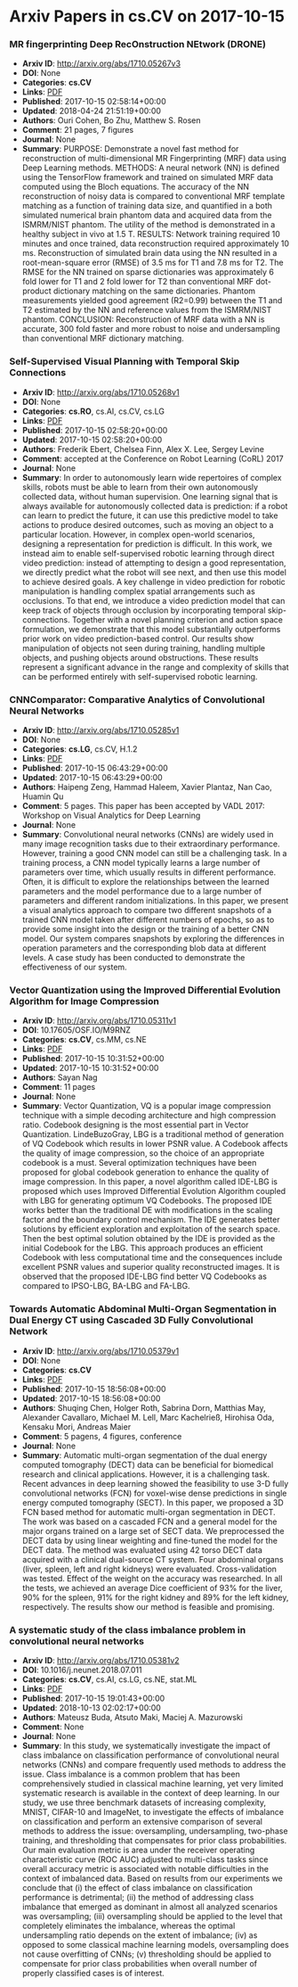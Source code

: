 # Arxiv Papers in cs.CV on 2017-10-15
### MR fingerprinting Deep RecOnstruction NEtwork (DRONE)
- **Arxiv ID**: http://arxiv.org/abs/1710.05267v3
- **DOI**: None
- **Categories**: **cs.CV**
- **Links**: [PDF](http://arxiv.org/pdf/1710.05267v3)
- **Published**: 2017-10-15 02:58:14+00:00
- **Updated**: 2018-04-24 21:51:19+00:00
- **Authors**: Ouri Cohen, Bo Zhu, Matthew S. Rosen
- **Comment**: 21 pages, 7 figures
- **Journal**: None
- **Summary**: PURPOSE: Demonstrate a novel fast method for reconstruction of multi-dimensional MR Fingerprinting (MRF) data using Deep Learning methods.   METHODS: A neural network (NN) is defined using the TensorFlow framework and trained on simulated MRF data computed using the Bloch equations. The accuracy of the NN reconstruction of noisy data is compared to conventional MRF template matching as a function of training data size, and quantified in a both simulated numerical brain phantom data and acquired data from the ISMRM/NIST phantom. The utility of the method is demonstrated in a healthy subject in vivo at 1.5 T.   RESULTS: Network training required 10 minutes and once trained, data reconstruction required approximately 10 ms. Reconstruction of simulated brain data using the NN resulted in a root-mean-square error (RMSE) of 3.5 ms for T1 and 7.8 ms for T2. The RMSE for the NN trained on sparse dictionaries was approximately 6 fold lower for T1 and 2 fold lower for T2 than conventional MRF dot-product dictionary matching on the same dictionaries. Phantom measurements yielded good agreement (R2=0.99) between the T1 and T2 estimated by the NN and reference values from the ISMRM/NIST phantom.   CONCLUSION: Reconstruction of MRF data with a NN is accurate, 300 fold faster and more robust to noise and undersampling than conventional MRF dictionary matching.



### Self-Supervised Visual Planning with Temporal Skip Connections
- **Arxiv ID**: http://arxiv.org/abs/1710.05268v1
- **DOI**: None
- **Categories**: **cs.RO**, cs.AI, cs.CV, cs.LG
- **Links**: [PDF](http://arxiv.org/pdf/1710.05268v1)
- **Published**: 2017-10-15 02:58:20+00:00
- **Updated**: 2017-10-15 02:58:20+00:00
- **Authors**: Frederik Ebert, Chelsea Finn, Alex X. Lee, Sergey Levine
- **Comment**: accepted at the Conference on Robot Learning (CoRL) 2017
- **Journal**: None
- **Summary**: In order to autonomously learn wide repertoires of complex skills, robots must be able to learn from their own autonomously collected data, without human supervision. One learning signal that is always available for autonomously collected data is prediction: if a robot can learn to predict the future, it can use this predictive model to take actions to produce desired outcomes, such as moving an object to a particular location. However, in complex open-world scenarios, designing a representation for prediction is difficult. In this work, we instead aim to enable self-supervised robotic learning through direct video prediction: instead of attempting to design a good representation, we directly predict what the robot will see next, and then use this model to achieve desired goals. A key challenge in video prediction for robotic manipulation is handling complex spatial arrangements such as occlusions. To that end, we introduce a video prediction model that can keep track of objects through occlusion by incorporating temporal skip-connections. Together with a novel planning criterion and action space formulation, we demonstrate that this model substantially outperforms prior work on video prediction-based control. Our results show manipulation of objects not seen during training, handling multiple objects, and pushing objects around obstructions. These results represent a significant advance in the range and complexity of skills that can be performed entirely with self-supervised robotic learning.



### CNNComparator: Comparative Analytics of Convolutional Neural Networks
- **Arxiv ID**: http://arxiv.org/abs/1710.05285v1
- **DOI**: None
- **Categories**: **cs.LG**, cs.CV, H.1.2
- **Links**: [PDF](http://arxiv.org/pdf/1710.05285v1)
- **Published**: 2017-10-15 06:43:29+00:00
- **Updated**: 2017-10-15 06:43:29+00:00
- **Authors**: Haipeng Zeng, Hammad Haleem, Xavier Plantaz, Nan Cao, Huamin Qu
- **Comment**: 5 pages. This paper has been accepted by VADL 2017: Workshop on
  Visual Analytics for Deep Learning
- **Journal**: None
- **Summary**: Convolutional neural networks (CNNs) are widely used in many image recognition tasks due to their extraordinary performance. However, training a good CNN model can still be a challenging task. In a training process, a CNN model typically learns a large number of parameters over time, which usually results in different performance. Often, it is difficult to explore the relationships between the learned parameters and the model performance due to a large number of parameters and different random initializations. In this paper, we present a visual analytics approach to compare two different snapshots of a trained CNN model taken after different numbers of epochs, so as to provide some insight into the design or the training of a better CNN model. Our system compares snapshots by exploring the differences in operation parameters and the corresponding blob data at different levels. A case study has been conducted to demonstrate the effectiveness of our system.



### Vector Quantization using the Improved Differential Evolution Algorithm for Image Compression
- **Arxiv ID**: http://arxiv.org/abs/1710.05311v1
- **DOI**: 10.17605/OSF.IO/M9RNZ
- **Categories**: **cs.CV**, cs.MM, cs.NE
- **Links**: [PDF](http://arxiv.org/pdf/1710.05311v1)
- **Published**: 2017-10-15 10:31:52+00:00
- **Updated**: 2017-10-15 10:31:52+00:00
- **Authors**: Sayan Nag
- **Comment**: 11 pages
- **Journal**: None
- **Summary**: Vector Quantization, VQ is a popular image compression technique with a simple decoding architecture and high compression ratio. Codebook designing is the most essential part in Vector Quantization. LindeBuzoGray, LBG is a traditional method of generation of VQ Codebook which results in lower PSNR value. A Codebook affects the quality of image compression, so the choice of an appropriate codebook is a must. Several optimization techniques have been proposed for global codebook generation to enhance the quality of image compression. In this paper, a novel algorithm called IDE-LBG is proposed which uses Improved Differential Evolution Algorithm coupled with LBG for generating optimum VQ Codebooks. The proposed IDE works better than the traditional DE with modifications in the scaling factor and the boundary control mechanism. The IDE generates better solutions by efficient exploration and exploitation of the search space. Then the best optimal solution obtained by the IDE is provided as the initial Codebook for the LBG. This approach produces an efficient Codebook with less computational time and the consequences include excellent PSNR values and superior quality reconstructed images. It is observed that the proposed IDE-LBG find better VQ Codebooks as compared to IPSO-LBG, BA-LBG and FA-LBG.



### Towards Automatic Abdominal Multi-Organ Segmentation in Dual Energy CT using Cascaded 3D Fully Convolutional Network
- **Arxiv ID**: http://arxiv.org/abs/1710.05379v1
- **DOI**: None
- **Categories**: **cs.CV**
- **Links**: [PDF](http://arxiv.org/pdf/1710.05379v1)
- **Published**: 2017-10-15 18:56:08+00:00
- **Updated**: 2017-10-15 18:56:08+00:00
- **Authors**: Shuqing Chen, Holger Roth, Sabrina Dorn, Matthias May, Alexander Cavallaro, Michael M. Lell, Marc Kachelrieß, Hirohisa Oda, Kensaku Mori, Andreas Maier
- **Comment**: 5 pagens, 4 figures, conference
- **Journal**: None
- **Summary**: Automatic multi-organ segmentation of the dual energy computed tomography (DECT) data can be beneficial for biomedical research and clinical applications. However, it is a challenging task. Recent advances in deep learning showed the feasibility to use 3-D fully convolutional networks (FCN) for voxel-wise dense predictions in single energy computed tomography (SECT). In this paper, we proposed a 3D FCN based method for automatic multi-organ segmentation in DECT. The work was based on a cascaded FCN and a general model for the major organs trained on a large set of SECT data. We preprocessed the DECT data by using linear weighting and fine-tuned the model for the DECT data. The method was evaluated using 42 torso DECT data acquired with a clinical dual-source CT system. Four abdominal organs (liver, spleen, left and right kidneys) were evaluated. Cross-validation was tested. Effect of the weight on the accuracy was researched. In all the tests, we achieved an average Dice coefficient of 93% for the liver, 90% for the spleen, 91% for the right kidney and 89% for the left kidney, respectively. The results show our method is feasible and promising.



### A systematic study of the class imbalance problem in convolutional neural networks
- **Arxiv ID**: http://arxiv.org/abs/1710.05381v2
- **DOI**: 10.1016/j.neunet.2018.07.011
- **Categories**: **cs.CV**, cs.AI, cs.LG, cs.NE, stat.ML
- **Links**: [PDF](http://arxiv.org/pdf/1710.05381v2)
- **Published**: 2017-10-15 19:01:43+00:00
- **Updated**: 2018-10-13 02:02:17+00:00
- **Authors**: Mateusz Buda, Atsuto Maki, Maciej A. Mazurowski
- **Comment**: None
- **Journal**: None
- **Summary**: In this study, we systematically investigate the impact of class imbalance on classification performance of convolutional neural networks (CNNs) and compare frequently used methods to address the issue. Class imbalance is a common problem that has been comprehensively studied in classical machine learning, yet very limited systematic research is available in the context of deep learning. In our study, we use three benchmark datasets of increasing complexity, MNIST, CIFAR-10 and ImageNet, to investigate the effects of imbalance on classification and perform an extensive comparison of several methods to address the issue: oversampling, undersampling, two-phase training, and thresholding that compensates for prior class probabilities. Our main evaluation metric is area under the receiver operating characteristic curve (ROC AUC) adjusted to multi-class tasks since overall accuracy metric is associated with notable difficulties in the context of imbalanced data. Based on results from our experiments we conclude that (i) the effect of class imbalance on classification performance is detrimental; (ii) the method of addressing class imbalance that emerged as dominant in almost all analyzed scenarios was oversampling; (iii) oversampling should be applied to the level that completely eliminates the imbalance, whereas the optimal undersampling ratio depends on the extent of imbalance; (iv) as opposed to some classical machine learning models, oversampling does not cause overfitting of CNNs; (v) thresholding should be applied to compensate for prior class probabilities when overall number of properly classified cases is of interest.



